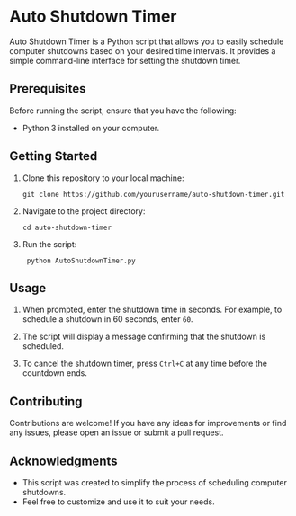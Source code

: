 # Auto Shutdown Timer

Auto Shutdown Timer is a Python script that allows you to easily schedule computer shutdowns based on your desired time intervals. It provides a simple command-line interface for setting the shutdown timer.

## Prerequisites

Before running the script, ensure that you have the following:

- Python 3 installed on your computer.

## Getting Started

1. Clone this repository to your local machine:

   ```shell
   git clone https://github.com/yourusername/auto-shutdown-timer.git
   ```

2. Navigate to the project directory:
   ```shell
   cd auto-shutdown-timer
   ```
3. Run the script:
   ```shell
    python AutoShutdownTimer.py
   ```

## Usage

1. When prompted, enter the shutdown time in seconds. For example, to schedule a shutdown in 60 seconds, enter `60`.

2. The script will display a message confirming that the shutdown is scheduled.

3. To cancel the shutdown timer, press `Ctrl+C` at any time before the countdown ends.

## Contributing

Contributions are welcome! If you have any ideas for improvements or find any issues, please open an issue or submit a pull request.

## Acknowledgments

- This script was created to simplify the process of scheduling computer shutdowns.
- Feel free to customize and use it to suit your needs.

